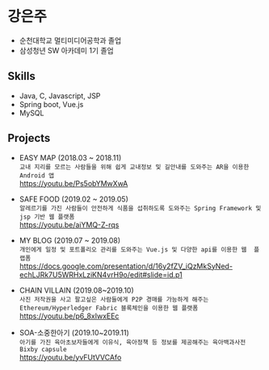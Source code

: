 
# 강은주 

- 순천대학교 멀티미디어공학과 졸업
- 삼성청년 SW 아카데미 1기 졸업

## Skills
- Java, C, Javascript, JSP
- Spring boot, Vue.js
- MySQL

## Projects
- EASY MAP (2018.03 ~ 2018.11) <br>
 ```교내 지리를 모르는 사람들을 위해 쉽게 교내정보 및 길안내를 도와주는 AR을 이용한 Android 앱```
 <br> https://youtu.be/Ps5obYMwXwA
  
- SAFE FOOD (2019.02 ~ 2019.05) <br>
 ```알레르기를 가진 사람들이 안전하게 식품을 섭취하도록 도와주는 Spring Framework 및 jsp 기반 웹 플랫폼```
 <br> https://youtu.be/aiYMQ-Z-rqs
 
- MY BLOG (2019.07 ~ 2019.08) <br>
 ```개인에게 일정 및 포트폴리오 관리를 도와주는 Vue.js 및 다양한 api를 이용한 웹  플랩폼```
 <br> https://docs.google.com/presentation/d/16y2fZV_iQzMkSyNed-echLJRk7U5WRHxLziKN4vrH9o/edit#slide=id.p1
 
- CHAIN VILLAIN (2019.08~2019.10) <br>
 ```사진 저작권을 사고 팔고싶은 사람들에게 P2P 경매를 가능하게 해주는 Ethereum/Hyperledger Fabric 블록체인을 이용한 웹 플랫폼```
 <br> https://youtu.be/p6_8xIwxEEc
 
- SOA-소중한아기 (2019.10~2019.11) <br>
 ```아기를 가진 육아초보자들에게 이유식, 육아정책 등 정보를 제공해주는 육아백과사전 Bixby capsule```
 <br> https://youtu.be/yvFUtVVCAfo
